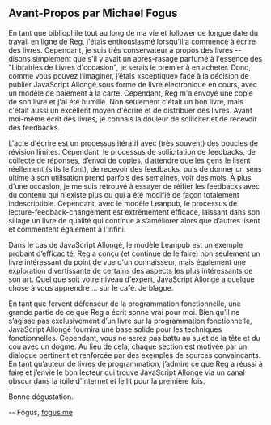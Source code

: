 ## Avant-Propos par Michael Fogus

En tant que bibliophile tout au long de ma vie et follower de longue date du travail en ligne de Reg, j'étais enthousiasmé lorsqu'il a commencé à écrire des livres. Cependant, je suis très conservateur à propos des livres -- disons simplement que s'il y avait un après-rasage parfumé à l'essence des "Librairies de Livres d'occasion", je serais le premier à en acheter. Donc, comme vous pouvez l’imaginer, j’étais «sceptique» face à la décision de publier JavaScript Allongé sous forme de livre électronique en cours, avec un modèle de paiement à la carte. Cependant, Reg m'a envoyé une copie de son livre et j'ai été humilié. Non seulement c'était un bon livre, mais c'était aussi un excellent moyen d'écrire et de distribuer des livres. Ayant moi-même écrit des livres, je connais la douleur de solliciter et de recevoir des feedbacks.

L'acte d'écrire est un processus itératif avec (très souvent) des boucles de révision limites. Cependant, le processus de sollicitation de feedbacks, de collecte de réponses, d’envoi de copies, d’attendre que les gens le lisent réellement (s’ils le font), de recevoir des feedbacks, puis de donner un sens ultime à son utilisation prend parfois des semaines, voir des mois. À plus d'une occasion, je me suis retrouvé à essayer de réifier les feedbacks avec du contenu qui n'existe plus ou qui a été modifié de façon totalement indescriptible. Cependant, avec le modèle Leanpub, le processus de lecture-feedback-changement est extrêmement efficace, laissant dans son sillage un livre de qualité qui continue à s’améliorer alors que d’autres lisent et commentent également à l’infini.

Dans le cas de JavaScript Allongé, le modèle Leanpub est un exemple probant d’efficacité. Reg a conçu (et continue de le faire) non seulement un livre intéressant du point de vue d'un connaisseur, mais également une exploration divertissante de certains des aspects les plus intéressants de son art. Quel que soit votre niveau d'expert, JavaScript Allongé a quelque chose à vous apprendre ... sur le café. Je blague.

En tant que fervent défenseur de la programmation fonctionnelle, une grande partie de ce que Reg a écrit sonne vrai pour moi. Bien qu’il ne s’agisse pas exclusivement d’un livre sur la programmation fonctionnelle, JavaScript Allongé fournira une base solide pour les techniques fonctionnelles. Cependant, vous ne serez pas battu au sujet de la tête et du cou avec un dogme. Au lieu de cela, chaque section est motivée par un dialogue pertinent et renforcée par des exemples de sources convaincants. En tant qu’auteur de livres de programmation, j’admire ce que Reg a réussi à faire et j’envie le bon lecteur qui trouve JavaScript Allongé via un canal obscur dans la toile d'Internet et le lit pour la première fois.

Bonne dégustation.

-- Fogus, [fogus.me](http://www.fogus.me)

